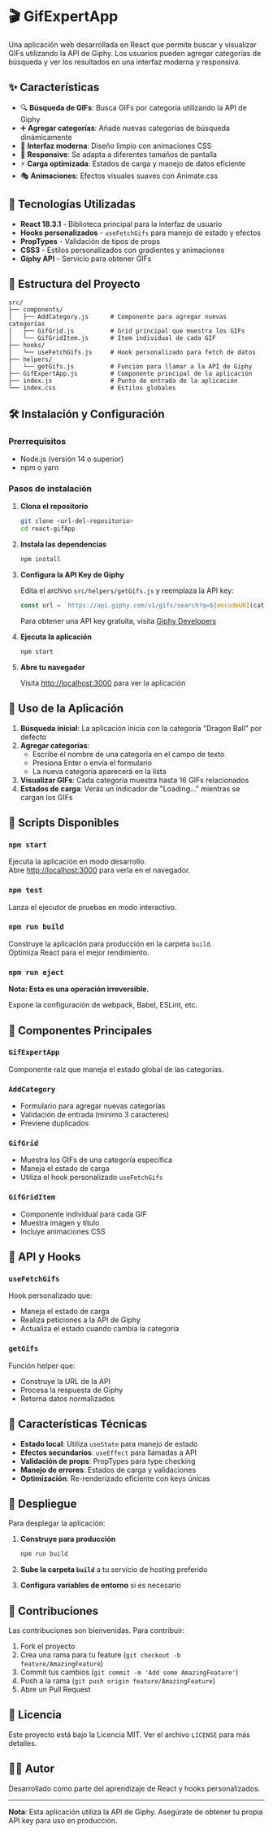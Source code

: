 # 🎬 GifExpertApp

Una aplicación web desarrollada en React que permite buscar y visualizar GIFs utilizando la API de Giphy. Los usuarios pueden agregar categorías de búsqueda y ver los resultados en una interfaz moderna y responsiva.

## ✨ Características

- 🔍 **Búsqueda de GIFs**: Busca GIFs por categoría utilizando la API de Giphy
- ➕ **Agregar categorías**: Añade nuevas categorías de búsqueda dinámicamente
- 🎨 **Interfaz moderna**: Diseño limpio con animaciones CSS
- 📱 **Responsive**: Se adapta a diferentes tamaños de pantalla
- ⚡ **Carga optimizada**: Estados de carga y manejo de datos eficiente
- 🎭 **Animaciones**: Efectos visuales suaves con Animate.css

## 🚀 Tecnologías Utilizadas

- **React 18.3.1** - Biblioteca principal para la interfaz de usuario
- **Hooks personalizados** - `useFetchGifs` para manejo de estado y efectos
- **PropTypes** - Validación de tipos de props
- **CSS3** - Estilos personalizados con gradientes y animaciones
- **Giphy API** - Servicio para obtener GIFs

## 📁 Estructura del Proyecto

```
src/
├── components/
│   ├── AddCategory.js      # Componente para agregar nuevas categorías
│   ├── GifGrid.js          # Grid principal que muestra los GIFs
│   └── GifGridItem.js      # Item individual de cada GIF
├── hooks/
│   └── useFetchGifs.js     # Hook personalizado para fetch de datos
├── helpers/
│   └── getGifs.js          # Función para llamar a la API de Giphy
├── GifExpertApp.js         # Componente principal de la aplicación
├── index.js                # Punto de entrada de la aplicación
└── index.css               # Estilos globales
```

## 🛠️ Instalación y Configuración

### Prerrequisitos

- Node.js (versión 14 o superior)
- npm o yarn

### Pasos de instalación

1. **Clona el repositorio**
   ```bash
   git clone <url-del-repositorio>
   cd react-gifApp
   ```

2. **Instala las dependencias**
   ```bash
   npm install
   ```

3. **Configura la API Key de Giphy**
   
   Edita el archivo `src/helpers/getGifs.js` y reemplaza la API key:
   ```javascript
   const url = `https://api.giphy.com/v1/gifs/search?q=${encodeURI(category)}&limit=16&api_key=TU_API_KEY_AQUI`
   ```
   
   Para obtener una API key gratuita, visita [Giphy Developers](https://developers.giphy.com/)

4. **Ejecuta la aplicación**
   ```bash
   npm start
   ```

5. **Abre tu navegador**
   
   Visita [http://localhost:3000](http://localhost:3000) para ver la aplicación

## 📖 Uso de la Aplicación

1. **Búsqueda inicial**: La aplicación inicia con la categoría "Dragon Ball" por defecto
2. **Agregar categorías**: 
   - Escribe el nombre de una categoría en el campo de texto
   - Presiona Enter o envía el formulario
   - La nueva categoría aparecerá en la lista
3. **Visualizar GIFs**: Cada categoría muestra hasta 16 GIFs relacionados
4. **Estados de carga**: Verás un indicador de "Loading..." mientras se cargan los GIFs

## 🔧 Scripts Disponibles

### `npm start`
Ejecuta la aplicación en modo desarrollo.\
Abre [http://localhost:3000](http://localhost:3000) para verla en el navegador.

### `npm test`
Lanza el ejecutor de pruebas en modo interactivo.

### `npm run build`
Construye la aplicación para producción en la carpeta `build`.\
Optimiza React para el mejor rendimiento.

### `npm run eject`
**Nota: Esta es una operación irreversible.**

Expone la configuración de webpack, Babel, ESLint, etc.

## 🎨 Componentes Principales

### `GifExpertApp`
Componente raíz que maneja el estado global de las categorías.

### `AddCategory`
- Formulario para agregar nuevas categorías
- Validación de entrada (mínimo 3 caracteres)
- Previene duplicados

### `GifGrid`
- Muestra los GIFs de una categoría específica
- Maneja el estado de carga
- Utiliza el hook personalizado `useFetchGifs`

### `GifGridItem`
- Componente individual para cada GIF
- Muestra imagen y título
- Incluye animaciones CSS

## 🔌 API y Hooks

### `useFetchGifs`
Hook personalizado que:
- Maneja el estado de carga
- Realiza peticiones a la API de Giphy
- Actualiza el estado cuando cambia la categoría

### `getGifs`
Función helper que:
- Construye la URL de la API
- Procesa la respuesta de Giphy
- Retorna datos normalizados

## 🎯 Características Técnicas

- **Estado local**: Utiliza `useState` para manejo de estado
- **Efectos secundarios**: `useEffect` para llamadas a API
- **Validación de props**: PropTypes para type checking
- **Manejo de errores**: Estados de carga y validaciones
- **Optimización**: Re-renderizado eficiente con keys únicas

## 🚀 Despliegue

Para desplegar la aplicación:

1. **Construye para producción**
   ```bash
   npm run build
   ```

2. **Sube la carpeta `build`** a tu servicio de hosting preferido

3. **Configura variables de entorno** si es necesario

## 🤝 Contribuciones

Las contribuciones son bienvenidas. Para contribuir:

1. Fork el proyecto
2. Crea una rama para tu feature (`git checkout -b feature/AmazingFeature`)
3. Commit tus cambios (`git commit -m 'Add some AmazingFeature'`)
4. Push a la rama (`git push origin feature/AmazingFeature`)
5. Abre un Pull Request

## 📝 Licencia

Este proyecto está bajo la Licencia MIT. Ver el archivo `LICENSE` para más detalles.

## 👨‍💻 Autor

Desarrollado como parte del aprendizaje de React y hooks personalizados.

---

**Nota**: Esta aplicación utiliza la API de Giphy. Asegúrate de obtener tu propia API key para uso en producción.
